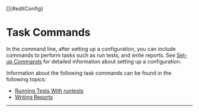 
[]{#editConfig}

# Task Commands

In the command line, after setting up a configuration, you can include commands to perform tasks
such as run tests, and write reports. See [Set-up Commands](setupCommands.html) for detailed
information about setting up a configuration.

Information about the following task commands can be found in the following topics:

-   [Running Tests With runtests](runTests.html)
-   [Writing Reports](writeReports.html)

----------------------------------------------------------------------------------------------------


